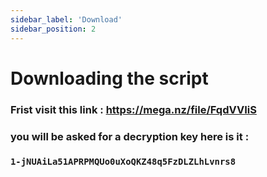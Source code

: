 ```yaml
---
sidebar_label: 'Download'
sidebar_position: 2
---
```


# Downloading the script

### Frist visit this link : https://mega.nz/file/FqdVVIiS

### you will be asked for a decryption key here is it : 

### ``1-jNUAiLa51APRPMQUo0uXoQKZ48q5FzDLZLhLvnrs8``


